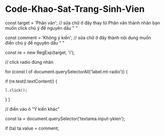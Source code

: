 # Code-Khao-Sat-Trang-Sinh-Vien

const target  = 'Phân vân';             // sửa chữ ở đây thay từ Phân vân thành nhãn bạn muốn click chú ý để nguyên dấu " "

const comment = 'Không ý kiến';    // sửa chữ ở đây thành nội dung muốn điền chú ý để nguyên dấu " "


const re = new RegExp(target, 'i');

// click radio đúng nhãn

for (const l of document.querySelectorAll('label.mt-radio')) {

  if (re.test(l.textContent)) {
  
    l.click();
    
  }
}

// điền vào ô "Ý kiến khác"

const ta = document.querySelector('textarea.input-ykien');

if (ta) ta.value = comment;


